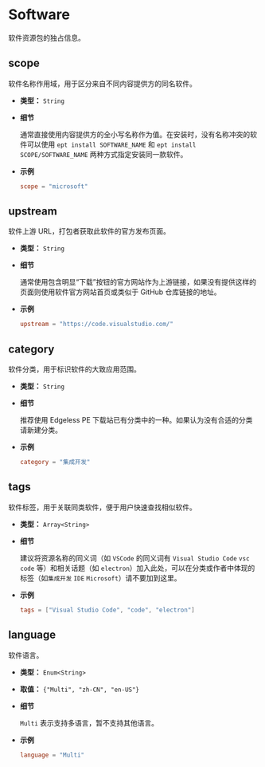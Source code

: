 # Software

软件资源包的独占信息。
## scope
软件名称作用域，用于区分来自不同内容提供方的同名软件。
- **类型：** `String`
- **细节**

  通常直接使用内容提供方的全小写名称作为值。在安装时，没有名称冲突的软件可以使用 `ept install SOFTWARE_NAME` 和 `ept install SCOPE/SOFTWARE_NAME` 两种方式指定安装同一款软件。

- **示例**
  ```toml
  scope = "microsoft"
  ```
## upstream

软件上游 URL，打包者获取此软件的官方发布页面。

- **类型：** `String`
- **细节**

  通常使用包含明显“下载”按钮的官方网站作为上游链接，如果没有提供这样的页面则使用软件官方网站首页或类似于 GitHub 仓库链接的地址。

- **示例**
  ```toml
  upstream = "https://code.visualstudio.com/"
  ```

## category

软件分类，用于标识软件的大致应用范围。

- **类型：** `String`
- **细节**

  推荐使用 Edgeless PE 下载站已有分类中的一种。如果认为没有合适的分类请新建分类。

- **示例**
  ```toml
  category = "集成开发"
  ```

## tags

软件标签，用于关联同类软件，便于用户快速查找相似软件。

- **类型：** `Array<String>`
- **细节**

  建议将资源名称的同义词（如 `VSCode` 的同义词有 `Visual Studio Code` `vsc` `code` 等）和相关话题（如 `electron`）加入此处，可以在分类或作者中体现的标签（如`集成开发` `IDE` `Microsoft`）请不要加到这里。

- **示例**
  ```toml
  tags = ["Visual Studio Code", "code", "electron"]
  ```

## language

软件语言。

- **类型：** `Enum<String>`
- **取值：** `{"Multi", "zh-CN", "en-US"}`
- **细节**

  `Multi` 表示支持多语言，暂不支持其他语言。

- **示例**
  ```toml
  language = "Multi"
  ```
